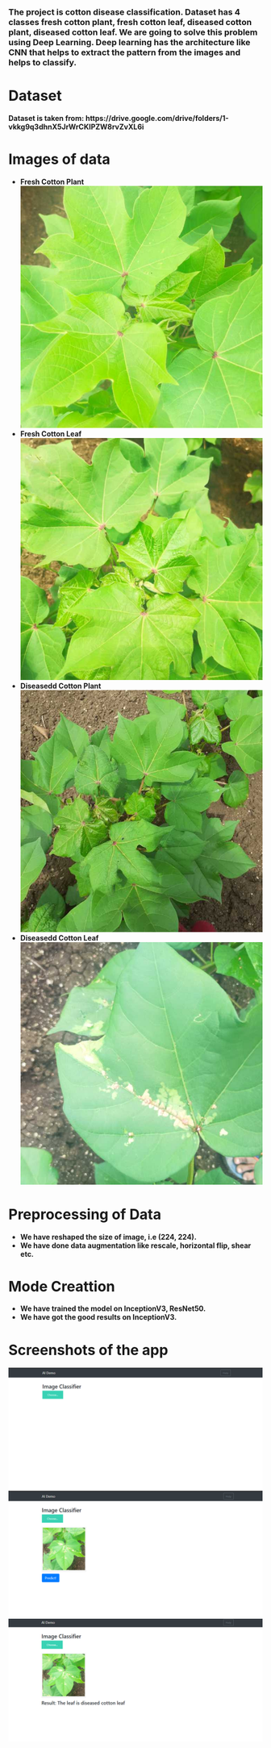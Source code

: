 <h3> The project is cotton disease classification. Dataset has 4 classes fresh cotton plant, fresh cotton leaf, diseased cotton plant, diseased cotton leaf. We are going to solve this problem using Deep Learning. Deep learning has the architecture like CNN that helps to extract the pattern from the images and helps to classify. </h3>

<h1><b> Dataset <b></h1>
  Dataset is taken from: https://drive.google.com/drive/folders/1-vkkg9q3dhnX5JrWrCKIPZW8rvZvXL6i
 
<h1><b> Images of data <b></h1>
  <ul>
    <li> Fresh Cotton Plant </li>
    <img src="https://github.com/gaurav8668/Deep--Learning-Projects/blob/main/Cotton-Diseases-Classification/fresh_cotton_plant.jpg">
    <li> Fresh Cotton Leaf </li>
    <img src="https://github.com/gaurav8668/Deep--Learning-Projects/blob/main/Cotton-Diseases-Classification/fresh_cotton_leaf.jpg">
    <li> Diseasedd Cotton Plant </li>
    <img src="https://github.com/gaurav8668/Deep--Learning-Projects/blob/main/Cotton-Diseases-Classification/diseased_cotton_plant.jpg">
    <li> Diseasedd Cotton Leaf </li>
    <img src="https://github.com/gaurav8668/Deep--Learning-Projects/blob/main/Cotton-Diseases-Classification/diseased_cotton_leaf.jpg">
  </ul>
 
<h1> <b> Preprocessing of Data </h1>
  <ul>
    <li>We have reshaped the size of image, i.e (224, 224).</li>
    <li> We have done data augmentation like rescale, horizontal flip, shear etc. </li>
  </ul>
 
<h1> <b> Mode Creattion </h1>
  <ul>
    <li>We have trained the model on InceptionV3, ResNet50.</li>
    <li> We have got the good results on InceptionV3. </li>
  </ul>

<h1> <b> Screenshots of the app </h1>
  <img src="https://github.com/gaurav8668/Deep--Learning-Projects/blob/main/Cotton-Diseases-Classification/ss1.png">
  <img src="https://github.com/gaurav8668/Deep--Learning-Projects/blob/main/Cotton-Diseases-Classification/ss2.png">
  <img src="https://github.com/gaurav8668/Deep--Learning-Projects/blob/main/Cotton-Diseases-Classification/ss3.png">
